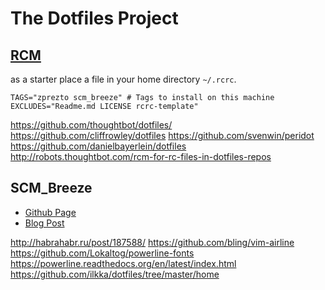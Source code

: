 # The Dotfiles Project

## [RCM](https://github.com/thoughtbot/rcm)

as a starter place a file in your home directory 
`~/.rcrc`.


    TAGS="zprezto scm_breeze" # Tags to install on this machine
    EXCLUDES="Readme.md LICENSE rcrc-template"


https://github.com/thoughtbot/dotfiles/
https://github.com/cliffrowley/dotfiles
https://github.com/svenwin/peridot
https://github.com/danielbayerlein/dotfiles
http://robots.thoughtbot.com/rcm-for-rc-files-in-dotfiles-repos

## SCM_Breeze

* [Github Page](https://github.com/ndbroadbent/scm_breeze)
* [Blog Post](http://madebynathan.com/2011/10/18/git-shortcuts-like-youve-never-seen-before/)


http://habrahabr.ru/post/187588/
https://github.com/bling/vim-airline
https://github.com/Lokaltog/powerline-fonts
https://powerline.readthedocs.org/en/latest/index.html
https://github.com/ilkka/dotfiles/tree/master/home
